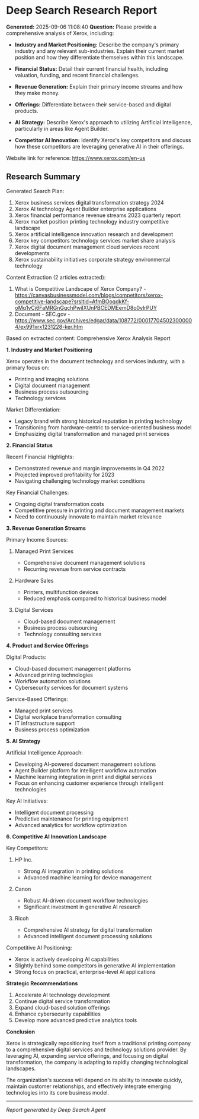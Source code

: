 # Deep Search Research Report

**Generated:** 2025-09-06 11:08:40
**Question:** Please provide a comprehensive analysis of Xerox, including:

* **Industry and Market Positioning:** Describe the company's primary industry and any relevant sub-industries. Explain their current market position and how they differentiate themselves within this landscape.

* **Financial Status:** Detail their current financial health, including valuation, funding, and recent financial challenges.

* **Revenue Generation:** Explain their primary income streams and how they make money.

* **Offerings:** Differentiate between their service-based and digital products.

* **AI Strategy:** Describe Xerox's approach to utilizing Artificial Intelligence, particularly in areas like Agent Builder.

* **Competitor AI Innovation:** Identify Xerox's key competitors and discuss how these competitors are leveraging generative AI in their offerings.

Website link for reference: https://www.xerox.com/en-us

## Research Summary


Generated Search Plan:
1. Xerox business services digital transformation strategy 2024
2. Xerox AI technology Agent Builder enterprise applications
3. Xerox financial performance revenue streams 2023 quarterly report
4. Xerox market position printing technology industry competitive landscape
5. Xerox artificial intelligence innovation research and development
6. Xerox key competitors technology services market share analysis
7. Xerox digital document management cloud services recent developments
8. Xerox sustainability initiatives corporate strategy environmental technology

Content Extraction (2 articles extracted):
1. What is Competitive Landscape of Xerox Company? - https://canvasbusinessmodel.com/blogs/competitors/xerox-competitive-landscape?srsltid=AfmBOoqdkKf-oMq1vCj6FaMRGnGgchPwiIXUnPBCEDMEemD8o0yIrPUY
2. Document - SEC.gov - https://www.sec.gov/Archives/edgar/data/108772/000177045023000004/ex991xrx1231228-ker.htm

Based on extracted content:
Comprehensive Xerox Analysis Report

**1. Industry and Market Positioning**

Xerox operates in the document technology and services industry, with a primary focus on:
- Printing and imaging solutions
- Digital document management
- Business process outsourcing
- Technology services

Market Differentiation:
- Legacy brand with strong historical reputation in printing technology
- Transitioning from hardware-centric to service-oriented business model
- Emphasizing digital transformation and managed print services

**2. Financial Status**

Recent Financial Highlights:
- Demonstrated revenue and margin improvements in Q4 2022
- Projected improved profitability for 2023
- Navigating challenging technology market conditions

Key Financial Challenges:
- Ongoing digital transformation costs
- Competitive pressure in printing and document management markets
- Need to continuously innovate to maintain market relevance

**3. Revenue Generation Streams**

Primary Income Sources:
1. Managed Print Services
   - Comprehensive document management solutions
   - Recurring revenue from service contracts

2. Hardware Sales
   - Printers, multifunction devices
   - Reduced emphasis compared to historical business model

3. Digital Services
   - Cloud-based document management
   - Business process outsourcing
   - Technology consulting services

**4. Product and Service Offerings**

Digital Products:
- Cloud-based document management platforms
- Advanced printing technologies
- Workflow automation solutions
- Cybersecurity services for document systems

Service-Based Offerings:
- Managed print services
- Digital workplace transformation consulting
- IT infrastructure support
- Business process optimization

**5. AI Strategy**

Artificial Intelligence Approach:
- Developing AI-powered document management solutions
- Agent Builder platform for intelligent workflow automation
- Machine learning integration in print and digital services
- Focus on enhancing customer experience through intelligent technologies

Key AI Initiatives:
- Intelligent document processing
- Predictive maintenance for printing equipment
- Advanced analytics for workflow optimization

**6. Competitive AI Innovation Landscape**

Key Competitors:
1. HP Inc.
   - Strong AI integration in printing solutions
   - Advanced machine learning for device management

2. Canon
   - Robust AI-driven document workflow technologies
   - Significant investment in generative AI research

3. Ricoh
   - Comprehensive AI strategy for digital transformation
   - Advanced intelligent document processing solutions

Competitive AI Positioning:
- Xerox is actively developing AI capabilities
- Slightly behind some competitors in generative AI implementation
- Strong focus on practical, enterprise-level AI applications

**Strategic Recommendations**

1. Accelerate AI technology development
2. Continue digital service transformation
3. Expand cloud-based solution offerings
4. Enhance cybersecurity capabilities
5. Develop more advanced predictive analytics tools

**Conclusion**

Xerox is strategically repositioning itself from a traditional printing company to a comprehensive digital services and technology solutions provider. By leveraging AI, expanding service offerings, and focusing on digital transformation, the company is adapting to rapidly changing technological landscapes.

The organization's success will depend on its ability to innovate quickly, maintain customer relationships, and effectively integrate emerging technologies into its core business model.

---
*Report generated by Deep Search Agent*
